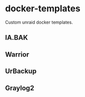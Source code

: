 # docker-templates
Custom unraid docker templates.


## IA.BAK

## Warrior

## UrBackup

## Graylog2
